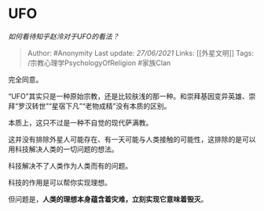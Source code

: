 # UFO
*如何看待知乎赵泠对于UFO的看法？*

> Author: #Anonymity 
Last update: *27/06/2021* 
Links: [[外星文明]]
Tags:  /宗教心理学PsychologyOfReligion #家族Clan 



完全同意。

“UFO”其实只是一种原始宗教，还是比较肤浅的那一种。和崇拜基因变异英雄、崇拜“罗汉转世”“星宿下凡”“老物成精”没有本质的区别。

本质上，这只不过是一种不自觉的现代萨满教。

这并没有排除外星人可能存在、有一天可能与人类接触的可能性，这排除的是可以用科技解决人类的一切问题的想法。

科技解决不了人类作为人类而有的问题。

科技的作用是可以帮你实现理想。

但问题是，**人类的理想本身蕴含着灾难，立刻实现它意味着毁灭**。

  
